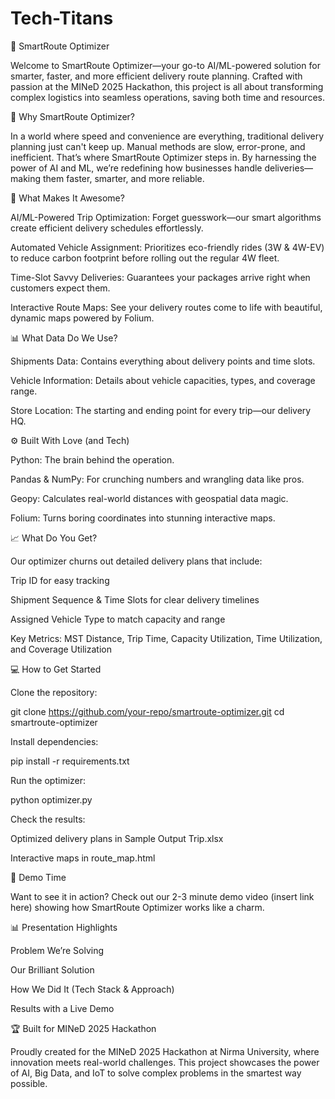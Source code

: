 # Tech-Titans

🚚 SmartRoute Optimizer

Welcome to SmartRoute Optimizer—your go-to AI/ML-powered solution for smarter, faster, and more efficient delivery route planning. Crafted with passion at the MINeD 2025 Hackathon, this project is all about transforming complex logistics into seamless operations, saving both time and resources.

🌟 Why SmartRoute Optimizer?

In a world where speed and convenience are everything, traditional delivery planning just can't keep up. Manual methods are slow, error-prone, and inefficient. That’s where SmartRoute Optimizer steps in. By harnessing the power of AI and ML, we’re redefining how businesses handle deliveries—making them faster, smarter, and more reliable.

🚀 What Makes It Awesome?

AI/ML-Powered Trip Optimization: Forget guesswork—our smart algorithms create efficient delivery schedules effortlessly.

Automated Vehicle Assignment: Prioritizes eco-friendly rides (3W & 4W-EV) to reduce carbon footprint before rolling out the regular 4W fleet.

Time-Slot Savvy Deliveries: Guarantees your packages arrive right when customers expect them.

Interactive Route Maps: See your delivery routes come to life with beautiful, dynamic maps powered by Folium.

📊 What Data Do We Use?

Shipments Data: Contains everything about delivery points and time slots.

Vehicle Information: Details about vehicle capacities, types, and coverage range.

Store Location: The starting and ending point for every trip—our delivery HQ.

⚙️ Built With Love (and Tech)

Python: The brain behind the operation.

Pandas & NumPy: For crunching numbers and wrangling data like pros.

Geopy: Calculates real-world distances with geospatial data magic.

Folium: Turns boring coordinates into stunning interactive maps.

📈 What Do You Get?

Our optimizer churns out detailed delivery plans that include:

Trip ID for easy tracking

Shipment Sequence & Time Slots for clear delivery timelines

Assigned Vehicle Type to match capacity and range

Key Metrics: MST Distance, Trip Time, Capacity Utilization, Time Utilization, and Coverage Utilization

💻 How to Get Started

Clone the repository:

git clone https://github.com/your-repo/smartroute-optimizer.git
cd smartroute-optimizer

Install dependencies:

pip install -r requirements.txt

Run the optimizer:

python optimizer.py

Check the results:

Optimized delivery plans in Sample Output Trip.xlsx

Interactive maps in route_map.html

🎥 Demo Time

Want to see it in action? Check out our 2-3 minute demo video (insert link here) showing how SmartRoute Optimizer works like a charm.

📊 Presentation Highlights

Problem We’re Solving

Our Brilliant Solution

How We Did It (Tech Stack & Approach)

Results with a Live Demo

🏆 Built for MINeD 2025 Hackathon

Proudly created for the MINeD 2025 Hackathon at Nirma University, where innovation meets real-world challenges. This project showcases the power of AI, Big Data, and IoT to solve complex problems in the smartest way possible.
